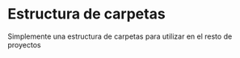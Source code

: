 # Estructura de carpetas
Simplemente una estructura de carpetas para utilizar en el resto de proyectos
